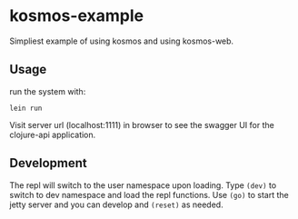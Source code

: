 # kosmos-example

Simpliest example of using kosmos and using kosmos-web.

## Usage

run the system with: 


``` 
lein run
```

Visit server url (localhost:1111) in browser to see the swagger UI for the clojure-api application. 

## Development

The repl will switch to the user namespace upon loading. Type `(dev)` to switch to dev namespace and load the repl functions. Use `(go)` to start the jetty server and you can develop and `(reset)` as needed. 






